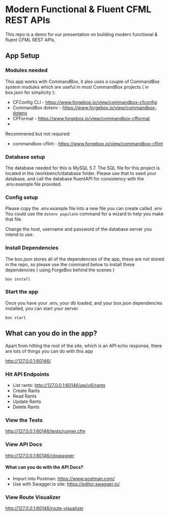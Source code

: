 # Modern Functional & Fluent CFML REST APIs

This repo is a demo for our presentation on building modern functional & fluent CFML REST APIs.

## App Setup

### Modules needed

This app works with CommandBox, it also uses a couple of CommandBox system modules which are useful in most CommandBox projects ( in box.json for simplicity ):

- CFConfig CLI - https://www.forgebox.io/view/commandbox-cfconfig
- CommandBox dotenv - https://www.forgebox.io/view/commandbox-dotenv
- CFFormat - https://www.forgebox.io/view/commandbox-cfformat
- 
Recommened but not required: 

- commandbox-cflint - https://www.forgebox.io/view/commandbox-cflint

### Database setup

The database needed for this is MySQL 5.7. The SQL file for this project is located in the /workbench/database folder. Please use that to seed your database, and call the database fluentAPI for consistency with the .env.example file provided.

### Config setup

Please copy the .env.example file into a new file you can create called .env
You could use the `dotenv populate` command for a wizard to help you make that file.

Change the host, username and password of the database server you intend to use.

### Install Dependencies

The box.json stores all of the dependencies of the app, these are not stored in the repo, so please use the command below to install these dependencies ( using ForgeBox behind the scenes )

`box install`

### Start the app

Once you have your .env, your db loaded, and your box.json dependencies installed, you can start your server.

`box start`

## What can you do in the app?

Apart from hitting the root of the site, which is an API echo response, there are lots of things you can do with this app

http://127.0.0.1:60146/

### Hit API Endpoints

- List rants: http://127.0.0.1:60146/api/v6/rants
- Create Rants
- Read Rants
- Update Rants
- Delete Rants

### View the Tests

http://127.0.0.1:60146/tests/runner.cfm

### View API Docs

http://127.0.0.1:60146/cbswagger

#### What can you do with the API Docs?

- Import into Postman: https://www.postman.com/
- Use with Swagger.io site: https://editor.swagger.io/

### View Route Visualizer

http://127.0.0.1:60146/route-visualizer